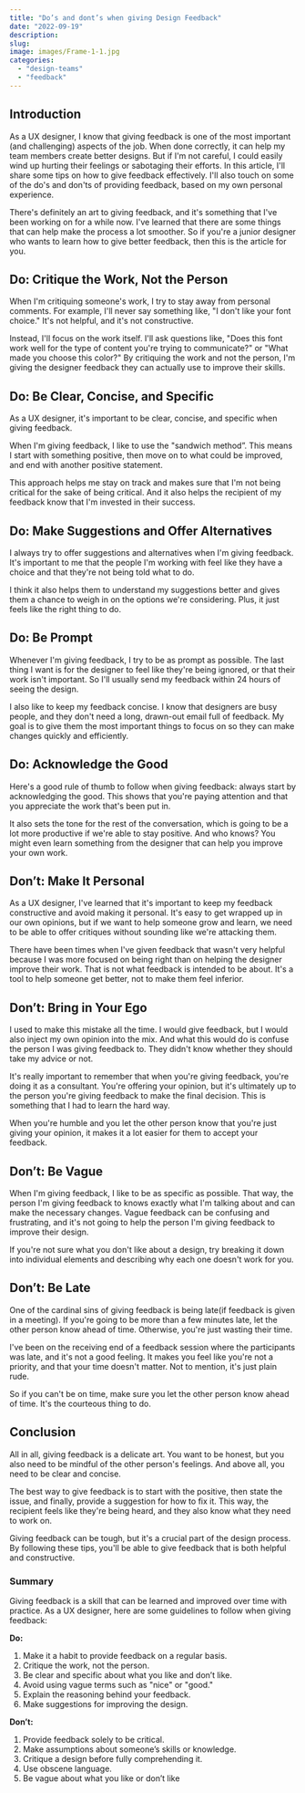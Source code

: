 ```yaml
---
title: "Do’s and dont’s when giving Design Feedback"
date: "2022-09-19"
description: 
slug: 
image: images/Frame-1-1.jpg
categories: 
  - "design-teams"
  - "feedback"
---
```


## Introduction

As a UX designer, I know that giving feedback is one of the most important (and challenging) aspects of the job. When done correctly, it can help my team members create better designs. But if I'm not careful, I could easily wind up hurting their feelings or sabotaging their efforts. In this article, I'll share some tips on how to give feedback effectively. I'll also touch on some of the do's and don'ts of providing feedback, based on my own personal experience.

There's definitely an art to giving feedback, and it's something that I've been working on for a while now. I've learned that there are some things that can help make the process a lot smoother. So if you're a junior designer who wants to learn how to give better feedback, then this is the article for you.

## Do: Critique the Work, Not the Person

When I'm critiquing someone's work, I try to stay away from personal comments. For example, I'll never say something like, "I don't like your font choice." It's not helpful, and it's not constructive.

Instead, I'll focus on the work itself. I'll ask questions like, "Does this font work well for the type of content you're trying to communicate?" or "What made you choose this color?" By critiquing the work and not the person, I'm giving the designer feedback they can actually use to improve their skills.

## Do: Be Clear, Concise, and Specific

As a UX designer, it's important to be clear, concise, and specific when giving feedback.

When I'm giving feedback, I like to use the "sandwich method”. This means I start with something positive, then move on to what could be improved, and end with another positive statement.

This approach helps me stay on track and makes sure that I'm not being critical for the sake of being critical. And it also helps the recipient of my feedback know that I'm invested in their success.

## Do: Make Suggestions and Offer Alternatives

I always try to offer suggestions and alternatives when I'm giving feedback. It's important to me that the people I'm working with feel like they have a choice and that they're not being told what to do.

I think it also helps them to understand my suggestions better and gives them a chance to weigh in on the options we're considering. Plus, it just feels like the right thing to do.

## Do: Be Prompt

Whenever I'm giving feedback, I try to be as prompt as possible. The last thing I want is for the designer to feel like they're being ignored, or that their work isn't important. So I'll usually send my feedback within 24 hours of seeing the design.

I also like to keep my feedback concise. I know that designers are busy people, and they don't need a long, drawn-out email full of feedback. My goal is to give them the most important things to focus on so they can make changes quickly and efficiently.

## Do: Acknowledge the Good

Here's a good rule of thumb to follow when giving feedback: always start by acknowledging the good. This shows that you're paying attention and that you appreciate the work that's been put in.

It also sets the tone for the rest of the conversation, which is going to be a lot more productive if we're able to stay positive. And who knows? You might even learn something from the designer that can help you improve your own work.

## Don’t: Make It Personal

As a UX designer, I've learned that it's important to keep my feedback constructive and avoid making it personal. It's easy to get wrapped up in our own opinions, but if we want to help someone grow and learn, we need to be able to offer critiques without sounding like we're attacking them.

There have been times when I've given feedback that wasn't very helpful because I was more focused on being right than on helping the designer improve their work. That is not what feedback is intended to be about. It's a tool to help someone get better, not to make them feel inferior.

## Don’t: Bring in Your Ego

I used to make this mistake all the time. I would give feedback, but I would also inject my own opinion into the mix. And what this would do is confuse the person I was giving feedback to. They didn't know whether they should take my advice or not.

It's really important to remember that when you're giving feedback, you're doing it as a consultant. You're offering your opinion, but it's ultimately up to the person you're giving feedback to make the final decision. This is something that I had to learn the hard way.

When you're humble and you let the other person know that you're just giving your opinion, it makes it a lot easier for them to accept your feedback.

## Don’t: Be Vague

When I'm giving feedback, I like to be as specific as possible. That way, the person I'm giving feedback to knows exactly what I'm talking about and can make the necessary changes. Vague feedback can be confusing and frustrating, and it's not going to help the person I'm giving feedback to improve their design.

If you're not sure what you don't like about a design, try breaking it down into individual elements and describing why each one doesn't work for you.

## Don’t: Be Late

One of the cardinal sins of giving feedback is being late(if feedback is given in a meeting). If you're going to be more than a few minutes late, let the other person know ahead of time. Otherwise, you're just wasting their time.

I've been on the receiving end of a feedback session where the participants was late, and it's not a good feeling. It makes you feel like you're not a priority, and that your time doesn't matter. Not to mention, it's just plain rude.

So if you can't be on time, make sure you let the other person know ahead of time. It's the courteous thing to do.

## Conclusion

All in all, giving feedback is a delicate art. You want to be honest, but you also need to be mindful of the other person's feelings. And above all, you need to be clear and concise.

The best way to give feedback is to start with the positive, then state the issue, and finally, provide a suggestion for how to fix it. This way, the recipient feels like they're being heard, and they also know what they need to work on.

Giving feedback can be tough, but it's a crucial part of the design process. By following these tips, you'll be able to give feedback that is both helpful and constructive.

### Summary

Giving feedback is a skill that can be learned and improved over time with practice. As a UX designer, here are some guidelines to follow when giving feedback:

**Do:**

1. Make it a habit to provide feedback on a regular basis.
2. Critique the work, not the person.
3. Be clear and specific about what you like and don’t like.
4. Avoid using vague terms such as "nice" or "good."
5. Explain the reasoning behind your feedback.
6. Make suggestions for improving the design.

**Don’t:**

1. Provide feedback solely to be critical.
2. Make assumptions about someone’s skills or knowledge.
3. Critique a design before fully comprehending it.
4. Use obscene language.
5. Be vague about what you like or don’t like
